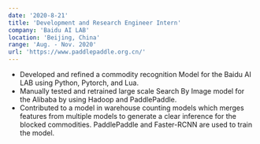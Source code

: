 ```yaml
---
date: '2020-8-21'
title: 'Development and Research Engineer Intern'
company: 'Baidu AI LAB'
location: 'Beijing, China'
range: 'Aug. - Nov. 2020'
url: 'https://www.paddlepaddle.org.cn/'
---
```


- Developed and refined a commodity recognition Model for the Baidu AI LAB using Python, Pytorch, and Lua.
- Manually tested and retrained large scale Search By Image model for the Alibaba by using Hadoop and PaddlePaddle.
- Contributed to a model in warehouse counting models which merges features from multiple models to generate a clear inference for the blocked commodities. PaddlePaddle and Faster-RCNN are used to train the model.

